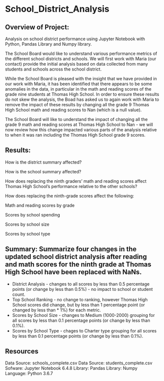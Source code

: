 # School_District_Analysis

## Overview of Project:

Analysis on school district performance using Jupyter Notebook with Python, Pandas Library and Numpy library.

The School Board would like to understand various performance metrics of the different school districts and schools. We will first work with Maria (our contact) provide the initial analysis based on data collected from many students and schools across the school district.

While the School Board is pleased with the insight that we have provided in our work with Maria, it has been identified that there appears to be some anomalies in the data, in particular in the math and reading scores of the grade nine students at Thomas High School. In order to ensure these results do not skew the analysis, the Boad has asked us to again work with Maria to remove the impact of these results by changing all the grade 9 Thomas High School math and reading scores to Nan (which is a null value).

The School Board will like to understand the impact of changing all the grade 9 math and reading scores at Thomas High School to Nan - we will now review how this change impacted various parts of the analysis relative to when it was ran including the Thomas High School grade 9 scores.

## Results:

How is the district summary affected?


How is the school summary affected?


How does replacing the ninth graders’ math and reading scores affect Thomas High School’s performance relative to the other schools?


How does replacing the ninth-grade scores affect the following:


Math and reading scores by grade


Scores by school spending


Scores by school size


Scores by school type

## Summary: Summarize four changes in the updated school district analysis after reading and math scores for the ninth grade at Thomas High School have been replaced with NaNs.

* District Analysis - changes to all scores by less than 0.5 percentage points (or change by less than 0.5%) - no impact to school or student count.
* Top School Ranking - no change to ranking, however Thomas High School scores did change, but by less than 1 percentage point (or changed by less than * 1%) for each metric.
* Scores by School Size - changes to Medium (1000-2000) grouping for all scores by less than 0.1 percentage points (or change by less than 0.1%).
* Scores by School Type - chages to Charter type grouping for all scores by less than 0.1 percentage points (or change by less than 0.1%).

## Resources
Data Source: schools_complete.csv
Data Source: students_complete.csv
Sofware: Jupyter Notebook 6.4.8
Library: Pandas
Library: Numpy
Language: Python 3.6.7
